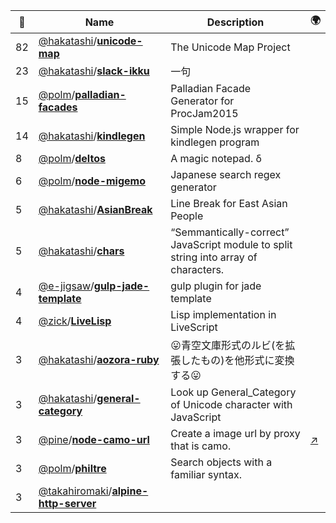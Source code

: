 |:star2: | Name | Description | 🌍|
|---|---|---|---|
|82|[@hakatashi](https://github.com/hakatashi)/[**unicode-map**](https://github.com/hakatashi/unicode-map)|The Unicode Map Project||
|23|[@hakatashi](https://github.com/hakatashi)/[**slack-ikku**](https://github.com/hakatashi/slack-ikku)|一句||
|15|[@polm](https://github.com/polm)/[**palladian-facades**](https://github.com/polm/palladian-facades)|Palladian Facade Generator for ProcJam2015||
|14|[@hakatashi](https://github.com/hakatashi)/[**kindlegen**](https://github.com/hakatashi/kindlegen)|Simple Node.js wrapper for kindlegen program||
|8|[@polm](https://github.com/polm)/[**deltos**](https://github.com/polm/deltos)|A magic notepad. δ||
|6|[@polm](https://github.com/polm)/[**node-migemo**](https://github.com/polm/node-migemo)|Japanese search regex generator||
|5|[@hakatashi](https://github.com/hakatashi)/[**AsianBreak**](https://github.com/hakatashi/AsianBreak)|Line Break for East Asian People||
|5|[@hakatashi](https://github.com/hakatashi)/[**chars**](https://github.com/hakatashi/chars)|“Semmantically-correct” JavaScript module to split string into array of characters.||
|4|[@e-jigsaw](https://github.com/e-jigsaw)/[**gulp-jade-template**](https://github.com/e-jigsaw/gulp-jade-template)|gulp plugin for jade template||
|4|[@zick](https://github.com/zick)/[**LiveLisp**](https://github.com/zick/LiveLisp)|Lisp implementation in LiveScript||
|3|[@hakatashi](https://github.com/hakatashi)/[**aozora-ruby**](https://github.com/hakatashi/aozora-ruby)|:stuck_out_tongue:青空文庫形式のルビ(を拡張したもの)を他形式に変換する:stuck_out_tongue:||
|3|[@hakatashi](https://github.com/hakatashi)/[**general-category**](https://github.com/hakatashi/general-category)|Look up General_Category of Unicode character with JavaScript||
|3|[@pine](https://github.com/pine)/[**node-camo-url**](https://github.com/pine/node-camo-url)|Create a image url by proxy that is camo.|[:arrow_upper_right:](https://www.npmjs.com/package/camo-url)|
|3|[@polm](https://github.com/polm)/[**philtre**](https://github.com/polm/philtre)|Search objects with a familiar syntax.||
|3|[@takahiromaki](https://github.com/takahiromaki)/[**alpine-http-server**](https://github.com/takahiromaki/alpine-http-server)|||

